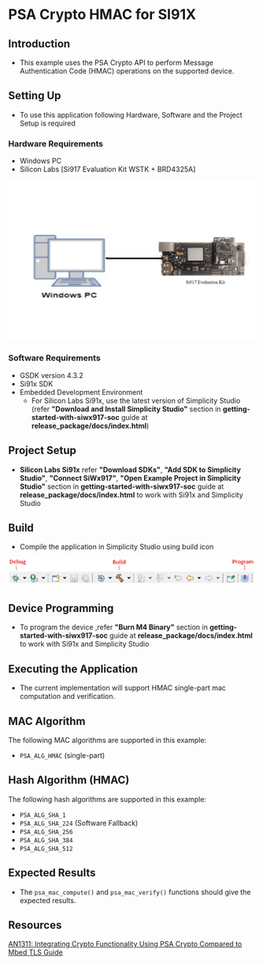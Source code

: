 # PSA Crypto HMAC for SI91X

## Introduction 
- This example uses the PSA Crypto API to perform Message Authentication Code (HMAC) operations on the supported device.


## Setting Up 
 - To use this application following Hardware, Software and the Project Setup is required

### Hardware Requirements	
  - Windows PC 
  - Silicon Labs [Si917 Evaluation Kit WSTK + BRD4325A]
 
![Figure: Introduction](resources/readme/image508a.png)

### Software Requirements
  - GSDK version 4.3.2
  - Si91x SDK
  - Embedded Development Environment
    - For Silicon Labs Si91x, use the latest version of Simplicity Studio (refer **"Download and Install Simplicity Studio"** section in **getting-started-with-siwx917-soc** guide at **release_package/docs/index.html**)
 
## Project Setup
- **Silicon Labs Si91x** refer **"Download SDKs"**, **"Add SDK to Simplicity Studio"**, **"Connect SiWx917"**, **"Open Example Project in Simplicity Studio"** section in **getting-started-with-siwx917-soc** guide at **release_package/docs/index.html** to work with Si91x and Simplicity Studio

## Build 
- Compile the application in Simplicity Studio using build icon 

![Figure: Build run and Debug](resources/readme/image508c.png)

## Device Programming
- To program the device ,refer **"Burn M4 Binary"** section in **getting-started-with-siwx917-soc** guide at **release_package/docs/index.html** to work with Si91x and Simplicity Studio

## Executing the Application
- The current implementation will support HMAC single-part mac computation and verification.

## MAC Algorithm

The following MAC algorithms are supported in this example:

* `PSA_ALG_HMAC` (single-part)

## Hash Algorithm (HMAC)

The following hash algorithms are supported in this example:

* `PSA_ALG_SHA_1`
* `PSA_ALG_SHA_224` (Software Fallback)
* `PSA_ALG_SHA_256`
* `PSA_ALG_SHA_384`
* `PSA_ALG_SHA_512`


## Expected Results 
- The `psa_mac_compute()` and `psa_mac_verify()` functions should give the expected results. 
 
## Resources

[AN1311: Integrating Crypto Functionality Using PSA Crypto Compared to Mbed TLS Guide](https://www.silabs.com/documents/public/application-notes/an1311-mbedtls-psa-crypto-porting-guide.pdf)
